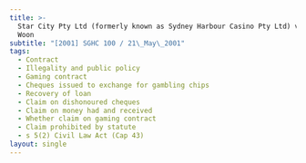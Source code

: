 ```yaml
---
title: >-
  Star City Pty Ltd (formerly known as Sydney Harbour Casino Pty Ltd) v Tan Hong
  Woon
subtitle: "[2001] SGHC 100 / 21\_May\_2001"
tags:
  - Contract
  - Illegality and public policy
  - Gaming contract
  - Cheques issued to exchange for gambling chips
  - Recovery of loan
  - Claim on dishonoured cheques
  - Claim on money had and received
  - Whether claim on gaming contract
  - Claim prohibited by statute
  - s 5(2) Civil Law Act (Cap 43)
layout: single
---
```


